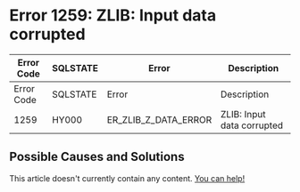 
# Error 1259: ZLIB: Input data corrupted


| Error Code | SQLSTATE | Error | Description |
| --- | --- | --- | --- |
| Error Code | SQLSTATE | Error | Description |
| 1259 | HY000 | ER_ZLIB_Z_DATA_ERROR | ZLIB: Input data corrupted |




## Possible Causes and Solutions


This article doesn't currently contain any content. [You can help!](/en/writing-and-editing-knowledge-base-articles/)

